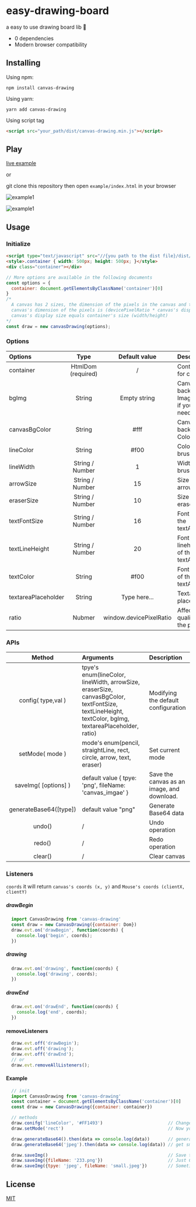 # easy-drawing-board

a easy to use drawing board lib 🎨

+ 0 dependencies
+ Modern browser compatibility

## Installing

Using npm:

```
npm install canvas-drawing
```

Using yarn:

```
yarn add canvas-drawing
```

Using script tag

```html
<script src="your_path/dist/canvas-drawing.min.js"></script>
```

## Play

[live example](https://codepen.io/kaierchou/project/editor/AEepEK#)

or

git clone this repository then open `example/index.html` in your browser

![example1](https://user-images.githubusercontent.com/24623866/84254771-43181900-ab44-11ea-8621-8a9757d167bd.gif)

![example1](https://user-images.githubusercontent.com/24623866/84254776-44494600-ab44-11ea-8c4d-3ada333075a0.gif)

## Usage

### Initialize

```html
<script type="text/javascript" src="//{you path to the dist file}/dist/canvas-drawing.min.js"></script>
<style>.container { width: 500px; height: 500px; }</style>
<div class="container"></div>
```

```javascript
// More options are available in the following documents
const options = {
  container: document.getElementsByClassName('container')[0]
}
/*
  A canvas has 2 sizes, the dimension of the pixels in the canvas and the display size. 
  canvas's dimension of the pixels is (devicePixelRatio * canvas's display size) by default.
  canvas's display size equals container's size (width/height)
*/  
const draw = new canvasDrawing(options); 
```

### Options

| Options             |        Type        |      Default value      | Description                                   |
| :------------------ | :----------------: | :---------------------: | :-------------------------------------------- |
| container           | HtmlDom (required) |            /            | Container for canvas                          |
| bgImg               |       String       |      Empty string      | Canvas background Image's url, if you needed. |
| canvasBgColor       |       String       |          #fff          | Canvas background Color                       |
| lineColor           |       String       |          #f00          | Color of brush                                |
| lineWidth           |  String / Number  |            1            | Width of brush                                |
| arrowSize           |  String / Number  |           15           | Size of arrows                                |
| eraserSize          |  String / Number  |           10           | Size of eraser                                |
| textFontSize        |  String / Number  |           16           | Font size of the textArea                     |
| textLineHeight      |  String / Number  |           20           | Font lineheight of the textArea               |
| textColor           |       String       |          #f00          | Font color of the textArea                    |
| textareaPlaceholder |       String       |      Type here...      | Textarea's placeholder                        |
| ratio               |       Nubmer       | window.devicePixelRatio | Affects the quality of the picture            |

### APIs

|         Method         | Arguments                                                                                                                                           | Description                                |
| :--------------------: | :-------------------------------------------------------------------------------------------------------------------------------------------------- | :----------------------------------------- |
|   config( type,val )   | tpye's enum(lineColor, lineWidth, arrowSize, eraserSize, canvasBgColor, textFontSize, textLineHeight, textColor, bgImg, textareaPlaceholder, ratio) | Modifying the default configuration        |
|    setMode( mode )    | mode's enum(pencil, straightLine, rect, circle, arrow, text, eraser)                                                                                | Set current mode                           |
|  saveImg( [options] )  | default value { tpye: 'png', fileName: 'canvas_imgae' }                                                                                             | Save the canvas as an image, and download. |
| generateBase64([type]) | default value "png"                                                                                                                                 | Generate Base64 data                       |
|         undo()         | /                                                                                                                                                   | Undo operation                             |
|         redo()         | /                                                                                                                                                   | Redo operation                             |
|        clear()        | /                                                                                                                                                   | Clear canvas                               |

### Listeners

``coords`` it will return ``canvas's coords (x, y)`` and ``Mouse's coords (clientX, clientY)``

##### drawBegin

```js
  import CanvasDrawing from 'canvas-drawing'
  const draw = new CanvasDrawing({container: Dom})
  draw.evt.on('drawBegin', function(coords) {
    console.log('begin', coords);  
  })
```

##### drawing

```js
  draw.evt.on('drawing', function(coords) {
    console.log('drawing', coords);  
  })
```

##### drawEnd

```js
  draw.evt.on('drawEnd', function(coords) {
    console.log('end', coords);
  })
```

#### removeListeners

```js
  draw.evt.off('drawBegin');
  draw.evt.off('drawing');
  draw.evt.off('drawEnd');
  // or
  draw.evt.removeAllListeners();
```

#### Example

```JavaScript
  // init
  import CanvasDrawing from 'canvas-drawing'
  const container = document.getElementsByClassName('container')[0]
  const draw = new CanvasDrawing({container: container})

  // methods
  draw.conifg('lineColor', '#FF1493')                         // Change the color of the brush.
  draw.setMode('rect')                                        // Now you can draw the rectangle.

  draw.generateBase64().then(data => console.log(data))       // generateBase64 method default is to export the PNG base64 data.                    
  draw.generateBase64('jpeg').then(data => console.log(data)) // get smaller data.                

  draw.saveImg()                                              // Save the canvas as an PNG images, and the file name is canvas_imgae.png.
  draw.saveImg({fileName: '233.png'})                         // Just Change of file name.
  draw.saveImg({tpye: 'jpeg', fileName: 'small.jpeg'})        // Sometimes we just need smaller pictures.
```

## License

[MIT](https://opensource.org/licenses/MIT)
